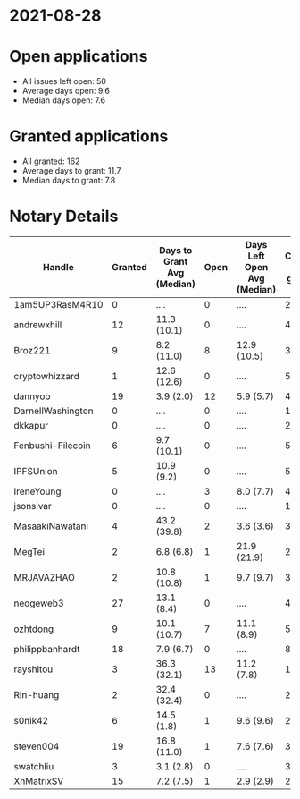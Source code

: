 2021-08-28
==========

# Open applications

- All issues left open: 50
- Average days open: 9.6
- Median days open: 7.6

# Granted applications

- All granted: 162
- Average days to grant: 11.7
- Median days to grant: 7.8

# Notary Details

| Handle            |   Granted | Days to Grant Avg (Median)   |   Open | Days Left Open Avg (Median)   |   Closed (no grant) |
|-------------------|-----------|------------------------------|--------|-------------------------------|---------------------|
| 1am5UP3RasM4R10   |         0 | ....                         |      0 | ....                          |                   2 |
| andrewxhill       |        12 | 11.3  (10.1)                 |      0 | ....                          |                  41 |
| Broz221           |         9 | 8.2  (11.0)                  |      8 | 12.9  (10.5)                  |                  35 |
| cryptowhizzard    |         1 | 12.6  (12.6)                 |      0 | ....                          |                   5 |
| dannyob           |        19 | 3.9  (2.0)                   |     12 | 5.9  (5.7)                    |                  49 |
| DarnellWashington |         0 | ....                         |      0 | ....                          |                   1 |
| dkkapur           |         0 | ....                         |      0 | ....                          |                   2 |
| Fenbushi-Filecoin |         6 | 9.7  (10.1)                  |      0 | ....                          |                  55 |
| IPFSUnion         |         5 | 10.9  (9.2)                  |      0 | ....                          |                   5 |
| IreneYoung        |         0 | ....                         |      3 | 8.0  (7.7)                    |                   4 |
| jsonsivar         |         0 | ....                         |      0 | ....                          |                  13 |
| MasaakiNawatani   |         4 | 43.2  (39.8)                 |      2 | 3.6  (3.6)                    |                  30 |
| MegTei            |         2 | 6.8  (6.8)                   |      1 | 21.9  (21.9)                  |                   2 |
| MRJAVAZHAO        |         2 | 10.8  (10.8)                 |      1 | 9.7  (9.7)                    |                   3 |
| neogeweb3         |        27 | 13.1  (8.4)                  |      0 | ....                          |                  46 |
| ozhtdong          |         9 | 10.1  (10.7)                 |      7 | 11.1  (8.9)                   |                  50 |
| philippbanhardt   |        18 | 7.9  (6.7)                   |      0 | ....                          |                  82 |
| rayshitou         |         3 | 36.3  (32.1)                 |     13 | 11.2  (7.8)                   |                  18 |
| Rin-huang         |         2 | 32.4  (32.4)                 |      0 | ....                          |                   2 |
| s0nik42           |         6 | 14.5  (1.8)                  |      1 | 9.6  (9.6)                    |                  22 |
| steven004         |        19 | 16.8  (11.0)                 |      1 | 7.6  (7.6)                    |                  39 |
| swatchliu         |         3 | 3.1  (2.8)                   |      0 | ....                          |                   3 |
| XnMatrixSV        |        15 | 7.2  (7.5)                   |      1 | 2.9  (2.9)                    |                  24 |